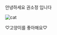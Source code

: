 안녕하세요 권소정 입니다

![cat](https://item.kakaocdn.net/do/f9bb066752f220946f715545d962a0a6f43ad912ad8dd55b04db6a64cddaf76d)

♡고양이를 좋아해요♡